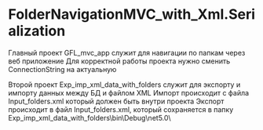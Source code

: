 # FolderNavigationMVC_with_Xml.Serialization
Главный проект GFL_mvc_app служит для навигации по папкам через веб приложение
Для корректной работы проекта нужно сменить ConnectionString на актуальную

Второй проект Exp_imp_xml_data_with_folders служит для экспорту и импорту данных между БД и файлом XML
Импорт происходит с файла Input_folders.xml который должен быть внутри проекта
Экспорт происходит в файл Input_folders.xml, который сохраняется в папку Exp_imp_xml_data_with_folders\bin\Debug\net5.0\
